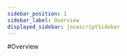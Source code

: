 ```yaml
---
sidebar_position: 1
sidebar_label: Overview
displayed_sidebar: javascriptSidebar
---
```


#Overview
